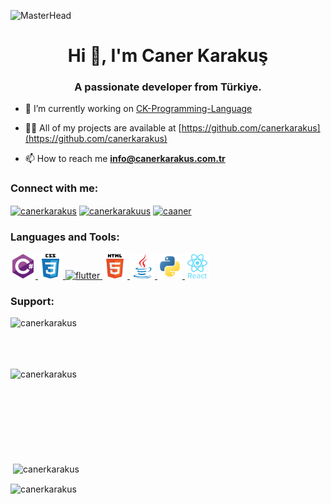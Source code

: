 ![MasterHead](https://healthypostnatalbody.com/wp-content/uploads/2018/12/tenor.gif)
<h1 align="center">Hi 👋, I'm Caner Karakuş</h1>
<h3 align="center">A passionate developer from Türkiye.</h3>

- 🔭 I’m currently working on [CK-Programming-Language](https://github.com/CanerKarakus/ck-programming-language-ide)

- 👨‍💻 All of my projects are available at [https://github.com/canerkarakus](https://github.com/canerkarakus)

- 📫 How to reach me **info@canerkarakus.com.tr**

<h3 align="left">Connect with me:</h3>
<p align="left">
<a href="https://linkedin.com/in/canerkarakus" target="blank"><img align="center" src="https://raw.githubusercontent.com/rahuldkjain/github-profile-readme-generator/master/src/images/icons/Social/linked-in-alt.svg" alt="canerkarakus" height="30" width="40" /></a>
<a href="https://instagram.com/canerkarakuus" target="blank"><img align="center" src="https://raw.githubusercontent.com/rahuldkjain/github-profile-readme-generator/master/src/images/icons/Social/instagram.svg" alt="canerkarakuus" height="30" width="40" /></a>
<a href="https://discord.gg/caaner" target="blank"><img align="center" src="https://raw.githubusercontent.com/rahuldkjain/github-profile-readme-generator/master/src/images/icons/Social/discord.svg" alt="caaner" height="30" width="40" /></a>
</p>

<h3 align="left">Languages and Tools:</h3>
<p align="left"> <a href="https://www.w3schools.com/cs/" target="_blank" rel="noreferrer"> <img src="https://raw.githubusercontent.com/devicons/devicon/master/icons/csharp/csharp-original.svg" alt="csharp" width="40" height="40"/> </a> <a href="https://www.w3schools.com/css/" target="_blank" rel="noreferrer"> <img src="https://raw.githubusercontent.com/devicons/devicon/master/icons/css3/css3-original-wordmark.svg" alt="css3" width="40" height="40"/> </a> <a href="https://flutter.dev" target="_blank" rel="noreferrer"> <img src="https://www.vectorlogo.zone/logos/flutterio/flutterio-icon.svg" alt="flutter" width="40" height="40"/> </a> <a href="https://www.w3.org/html/" target="_blank" rel="noreferrer"> <img src="https://raw.githubusercontent.com/devicons/devicon/master/icons/html5/html5-original-wordmark.svg" alt="html5" width="40" height="40"/> </a> <a href="https://www.java.com" target="_blank" rel="noreferrer"> <img src="https://raw.githubusercontent.com/devicons/devicon/master/icons/java/java-original.svg" alt="java" width="40" height="40"/> </a> <a href="https://www.python.org" target="_blank" rel="noreferrer"> <img src="https://raw.githubusercontent.com/devicons/devicon/master/icons/python/python-original.svg" alt="python" width="40" height="40"/> </a> <a href="https://reactjs.org/" target="_blank" rel="noreferrer"> <img src="https://raw.githubusercontent.com/devicons/devicon/master/icons/react/react-original-wordmark.svg" alt="react" width="40" height="40"/> </a> </p>

<h3 align="left">Support:</h3>
<p><a href="https://www.buymeacoffee.com/canerkarakus"> <img align="left" src="https://cdn.buymeacoffee.com/buttons/v2/default-yellow.png" height="50" width="210" alt="canerkarakus" /></a></p><br><br>
<br><br>
<p><img align="left" src="https://github-readme-stats.vercel.app/api/top-langs?username=canerkarakus&show_icons=true&locale=en&layout=compact" alt="canerkarakus" /></p>
<br><br>
<br><br>
<br><br>
<br><br>
<p>&nbsp;<img align="center" src="https://github-readme-stats.vercel.app/api?username=canerkarakus&show_icons=true&locale=en" alt="canerkarakus" /></p>

<p><img align="center" src="https://github-readme-streak-stats.herokuapp.com/?user=canerkarakus&" alt="canerkarakus" /></p>
